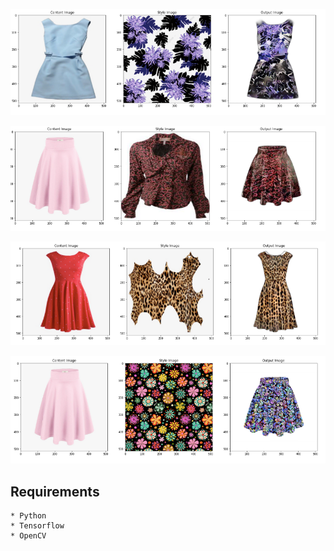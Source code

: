 ![results1](https://github.com/ishankjain/FASHIONATOR/blob/master/imgs/1.png)

![results2](https://github.com/ishankjain/FASHIONATOR/blob/master/imgs/2.png)

![results3](https://github.com/ishankjain/FASHIONATOR/blob/master/imgs/3.png)

![results4](https://github.com/ishankjain/FASHIONATOR/blob/master/imgs/4.png)



## Requirements
```
* Python
* Tensorflow
* OpenCV
```

